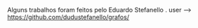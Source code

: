 Alguns trabalhos foram feitos pelo Eduardo Stefanello .
user -->  https://github.com/dudustefanello/grafos/
